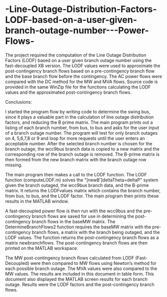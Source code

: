 # -Line-Outage-Distribution-Factors-LODF-based-on-a-user-given-branch-outage-number---Power-Flows-
The project required the computation of the Line Outage Distribution Factors (LODF) based on a user given branch outage number using the fast-decoupled XB version.  The LODF values were used to approximate the post-contingency branch flows based on a pre-contingency branch flow and the base branch flow before the contingency. The AC power flows were compared with the DC method for the MW and MVA flows.  Source code is provided in the same WinZip file for the functions calculating the LODF values and the approximated post-contingency branch flows.

Conclusions:

I started the program flow by writing code to determine the swing bus, since it plays a valuable part in the calculation of line outage distribution factors, and reducing the B prime matrix. The main program prints out a listing of each branch number, from bus, to bus and asks for the user input of a branch outage number. The program will test for only branch outages on 4, 5,6,7,8 or 9 and loop for more requests until the user enters an acceptable number. After the selected branch number is chosen for the branch outage, the wcc9bus branch data is copied to a new matrix and the corresponding row of the branch outage is removed. The B-prime matrix is then formed from the new branch matrix with the branch outage row missing. 

The main program then makes a call to the LODF function. The LODF function (computeLODF.m) solves the "[newB']deltaTheta=deltaP" system given the branch outaged, the wcc9bus branch data, and the B-prime matrix.  It returns the LODFvalues matrix which contains the branch number, from bus, to bus, and the LODF factor. The main program then prints these results in the MATLAB window.

A fast-decoupled power flow is then run with the wcc9bus and the pre-contingency branch flows are saved for use in determining the post-contingency branch flows in the baseMW matrix. The DetermineBranchFlows2 function requires the baseMW matrix with the pre-contingency branch flows, a matrix with the branch being outaged, and the LODF values. The function returns the post-contingency branch flows as a matrix newbranchflows. The post-contingency branch flows are then printed on the MATLAB workspace. 

The MW post-contingency branch flows calculated from LODF (Fast-Decoupled) were then compared to MW flows using Newton’s method for each possible branch outage. The MVA values were also compared to the MW values. The results are included in this document in table form. This document also displayed the MATLAB screen results for each branch outage. Results were the LODF factors and the post-contingency branch flows. 



